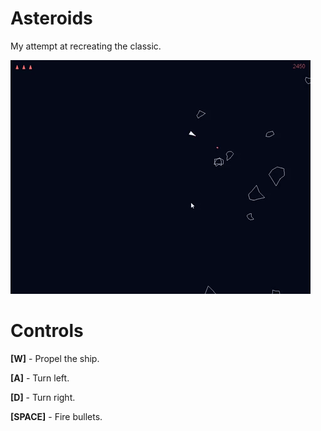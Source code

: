 # Asteroids
My attempt at recreating the classic. 

![GAMEPLAY GIF](./img/gameplay.gif)


# Controls
**[W]** - Propel the ship.

**[A]** - Turn left.

**[D]** - Turn right.

**[SPACE]** - Fire bullets.
